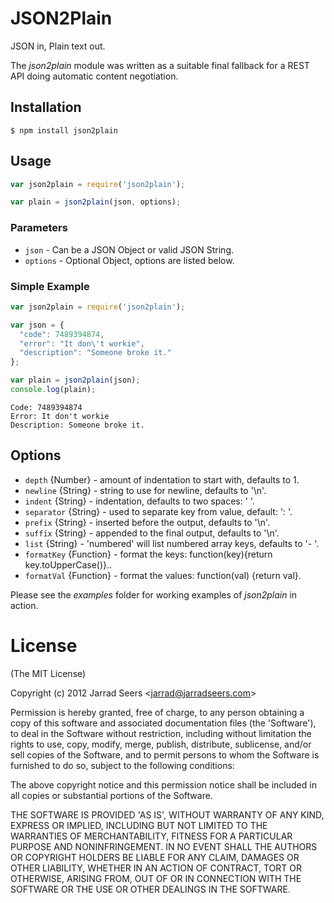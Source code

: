 # JSON2Plain

JSON in, Plain text out.

The _json2plain_ module was written as a suitable final fallback for a REST API doing automatic content negotiation.

## Installation

	$ npm install json2plain

## Usage

```js
var json2plain = require('json2plain');

var plain = json2plain(json, options);
```

### Parameters
* `json` - Can be a JSON Object or valid JSON String.
* `options` - Optional Object, options are listed below.

### Simple Example

```js
var json2plain = require('json2plain');

var json = {
  "code": 7489394874,
  "error": "It don\'t workie",
  "description": "Someone broke it."
};

var plain = json2plain(json);
console.log(plain);
```

	Code: 7489394874
	Error: It don't workie
	Description: Someone broke it.

## Options

* `depth`     {Number}   - amount of indentation to start with, defaults to 1.
* `newline`   {String}   - string to use for newline, defaults to '\n'.
* `indent`    {String}   - indentation, defaults to two spaces: '  '.
* `separator` {String}   - used to separate key from value, default: ': '.
* `prefix`    {String}   - inserted before the output, defaults to '\n'.
* `suffix`    {String}   - appended to the final output, defaults to '\n'.
* `list`      {String}   - 'numbered' will list numbered array keys, defaults to '- '.
* `formatKey` {Function} - format the keys: function(key){return key.toUpperCase()}..
* `formatVal` {Function} - format the values: function(val) {return val}.

Please see the _examples_ folder for working examples of _json2plain_ in action.

# License 

(The MIT License)

Copyright (c) 2012 Jarrad Seers &lt;jarrad@jarradseers.com&gt;

Permission is hereby granted, free of charge, to any person obtaining
a copy of this software and associated documentation files (the
'Software'), to deal in the Software without restriction, including
without limitation the rights to use, copy, modify, merge, publish,
distribute, sublicense, and/or sell copies of the Software, and to
permit persons to whom the Software is furnished to do so, subject to
the following conditions:

The above copyright notice and this permission notice shall be
included in all copies or substantial portions of the Software.

THE SOFTWARE IS PROVIDED 'AS IS', WITHOUT WARRANTY OF ANY KIND,
EXPRESS OR IMPLIED, INCLUDING BUT NOT LIMITED TO THE WARRANTIES OF
MERCHANTABILITY, FITNESS FOR A PARTICULAR PURPOSE AND NONINFRINGEMENT.
IN NO EVENT SHALL THE AUTHORS OR COPYRIGHT HOLDERS BE LIABLE FOR ANY
CLAIM, DAMAGES OR OTHER LIABILITY, WHETHER IN AN ACTION OF CONTRACT,
TORT OR OTHERWISE, ARISING FROM, OUT OF OR IN CONNECTION WITH THE
SOFTWARE OR THE USE OR OTHER DEALINGS IN THE SOFTWARE.
